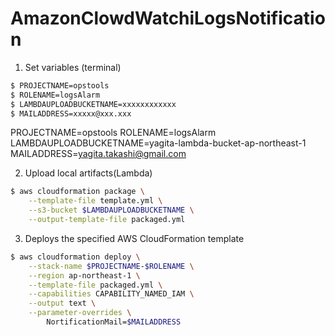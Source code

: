 # AmazonClowdWatchiLogsNotification

1. Set variables (terminal)

```bash
$ PROJECTNAME=opstools
$ ROLENAME=logsAlarm
$ LAMBDAUPLOADBUCKETNAME=xxxxxxxxxxxx
$ MAILADDRESS=xxxxx@xxx.xxx
```



PROJECTNAME=opstools
ROLENAME=logsAlarm
LAMBDAUPLOADBUCKETNAME=yagita-lambda-bucket-ap-northeast-1
MAILADDRESS=yagita.takashi@gmail.com






2. Upload local artifacts(Lambda)
```bash
$ aws cloudformation package \
    --template-file template.yml \
    --s3-bucket $LAMBDAUPLOADBUCKETNAME \
    --output-template-file packaged.yml
```

3. Deploys the specified AWS CloudFormation template
```bash
$ aws cloudformation deploy \
    --stack-name $PROJECTNAME-$ROLENAME \
    --region ap-northeast-1 \
    --template-file packaged.yml \
    --capabilities CAPABILITY_NAMED_IAM \
    --output text \
    --parameter-overrides \
        NortificationMail=$MAILADDRESS
```
